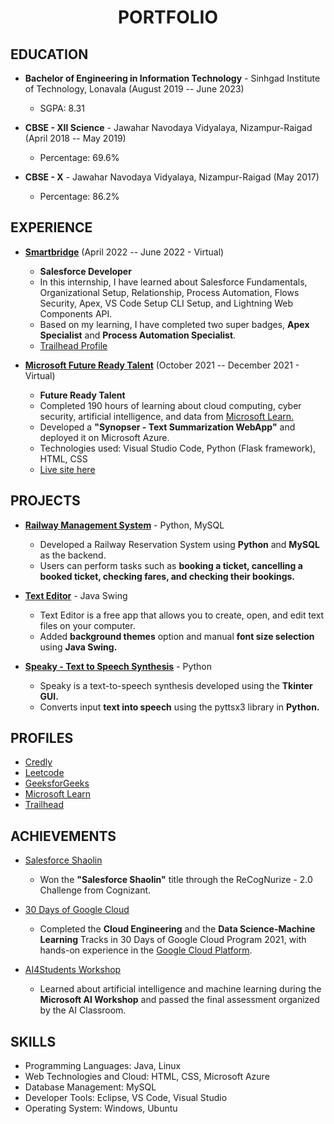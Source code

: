 <h1 align="center">PORTFOLIO</h1>

## EDUCATION

- **Bachelor of Engineering in Information Technology** - Sinhgad Institute of Technology, Lonavala (August 2019 -- June 2023)
  - SGPA: 8.31

- **CBSE - XII Science** - Jawahar Navodaya Vidyalaya, Nizampur-Raigad (April 2018 -- May 2019)
  - Percentage: 69.6%
 
- **CBSE - X** - Jawahar Navodaya Vidyalaya, Nizampur-Raigad (May 2017)
  - Percentage: 86.2%


## EXPERIENCE

- [**Smartbridge**](https://smartinternz.com/internships/salesforce_certificates/4b5b81483048c8942ed00caaa17b9535)  (April 2022 -- June 2022 - Virtual)
  - **Salesforce Developer**
   - In this internship, I have learned about Salesforce Fundamentals, Organizational Setup, Relationship, Process Automation, Flows Security, Apex, VS Code Setup CLI Setup, and Lightning Web Components API.
   - Based on my learning, I have completed two super badges, **Apex Specialist** and **Process Automation Specialist**.
   - [Trailhead Profile](https://trailblazer.me/id/sushant-bagul)
 
     
- [**Microsoft Future Ready Talent**](https://drive.google.com/file/d/14p6cRvEo6U6p_R4WfLoSRYM5U1R8H2tV/view?usp=sharing) (October 2021 -- December 2021 - Virtual)
  - **Future Ready Talent** 
  - Completed 190 hours of learning about cloud computing, cyber security, artificial intelligence, and data from [Microsoft Learn.](https://docs.microsoft.com/en-us/users/sb-4405/collections)
  - Developed a **"Synopser - Text Summarization WebApp"** and deployed it on Microsoft Azure.
  - Technologies used: Visual Studio Code, Python (Flask framework), HTML, CSS
  - [Live site here](https://synopser.azurewebsites.net/)

## PROJECTS

- [**Railway Management System**](https://github.com/Sushant1209/Railway-Management-System) - Python, MySQL
  - Developed a Railway Reservation System using **Python** and **MySQL** as the backend.
  - Users can perform tasks such as **booking a ticket, cancelling a booked ticket, checking fares, and checking their bookings.**

- [**Text Editor**](https://github.com/Sushant1209/TextEditor) - Java Swing
  - Text Editor is a free app that allows you to create, open, and edit text files on your computer.
  - Added **background themes** option and manual **font size selection** using **Java Swing.**

- [**Speaky - Text to Speech Synthesis**](https://github.com/Sushant1209/Text_To_Speech) - Python
  - Speaky is a text-to-speech synthesis developed using the **Tkinter GUI.**
  - Converts input **text into speech** using the pyttsx3 library in **Python.**

## PROFILES

- [Credly](https://www.credly.com/users/sushant-bagul)
- [Leetcode](https://leetcode.com/sush_at_leetcode/)
- [GeeksforGeeks](https://auth.geeksforgeeks.org/user/sush_at_gfg/practice)
- [Microsoft Learn](https://docs.microsoft.com/en-us/users/sb-4405/)
- [Trailhead](https://trailblazer.me/id/sushant-bagul)

## ACHIEVEMENTS

- [Salesforce Shaolin](https://drive.google.com/file/d/1mwXmE6ZlV8f2ksajnxvLgfLsAJ5U3qWn/view) 
  - Won the **"Salesforce Shaolin"** title through the ReCogNurize - 2.0 Challenge from Cognizant.

- [30 Days of Google Cloud](https://drive.google.com/file/d/1TaNQ3DRXE--ydQyLpCo6o8Q42sbuwYsS/view?usp=drivesdk) 
  - Completed the **Cloud Engineering** and the **Data Science-Machine Learning** Tracks in 30 Days of Google Cloud Program 2021, with hands-on experience in the [Google Cloud Platform](https://www.qwiklabs.com/public_profiles/597bf01f-14c5-4ba6-bcf1-6219022e4dda).

- [AI4Students Workshop](https://drive.google.com/file/d/1TUSSnFWZmtUps1j3QbiTc715WEmTXWiG/view?usp=drivesdk) 
  - Learned about artificial intelligence and machine learning during the **Microsoft AI Workshop** and passed the final assessment organized by the AI Classroom.

## SKILLS

- Programming Languages: Java, Linux
- Web Technologies and Cloud: HTML, CSS, Microsoft Azure
- Database Management: MySQL
- Developer Tools: Eclipse, VS Code, Visual Studio
- Operating System: Windows, Ubuntu


